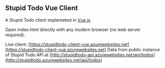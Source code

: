 ## Stupid Todo Vue Client
A Stupid Todo client implemeted in [Vue.js](https://vuejs.org/). 

Open index.html directly with any modern browser (no web server required).

Live client: [https://stupidtodo-client-vue.azurewebsites.net](https://stupidtodo-client-vue.azurewebsites.net)
Data from public instance of Stupid Todo API at [http://stupidtodo-api.azurewebsites.net/api/todos](http://stupidtodo.azurewebsites.net/api/todos)
